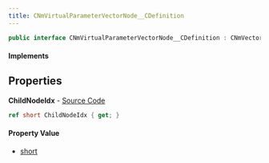```yaml
---
title: CNmVirtualParameterVectorNode__CDefinition
---
```


```csharp
public interface CNmVirtualParameterVectorNode__CDefinition : CNmVectorValueNode__CDefinition, CNmValueNode__CDefinition, CNmGraphNode__CDefinition, ISchemaClass<CNmGraphNode__CDefinition>, ISchemaClass<CNmValueNode__CDefinition>, ISchemaClass<CNmVectorValueNode__CDefinition>, ISchemaClass<CNmVirtualParameterVectorNode__CDefinition>, ISchemaField, ISchemaClass, INativeHandle
```

#### Implements

## Properties

**ChildNodeIdx** - [Source Code](https://github.com/swiftly-solution/swiftlys2/blob/master/managed/src/SwiftlyS2.Generated/Schemas/Interfaces/CNmVirtualParameterVectorNode__CDefinition.cs#L16)

```csharp
ref short ChildNodeIdx { get; }
```

#### Property Value

- [short](https://learn.microsoft.com/dotnet/api/system.int16)

